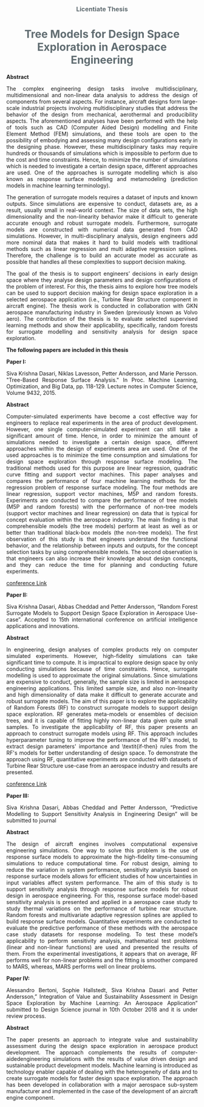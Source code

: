 <h3 style="text-align:center;color:#606c71;"><b>Licentiate Thesis</b></h3>
<h1 style="text-align:center;color:#606c71;"><b>Tree Models for Design Space Exploration in Aerospace Engineering</b></h1>

**Abstract**
<p align="justify">The complex engineering design tasks involve multidisciplinary, multidimensional and non-linear data analysis to address the design of components from several aspects. For instance, aircraft designs form large-scale industrial projects involving multidisciplinary studies that address the behavior of the design from mechanical, aerothermal and producibility aspects. The aforementioned analyses have been performed with the help of tools such as CAD (Computer Aided Design) modelling and Finite Element Method (FEM) simulations, and these tools are open to the possibility of embodying and assessing many design configurations early in the designing phase. However, these multidisciplinary tasks may require hundreds or thousands of simulations which is impossible to perform due to the cost and time constraints. Hence, to minimize the number of simulations which is needed to investigate a certain design space, different approaches are used. One of the approaches is surrogate modelling which is also known as response surface modelling and metamodeling (prediction models in machine learning terminology). </p> 

<p align="justify">The generation of surrogate models requires a dataset of inputs and known outputs. Since simulations are expensive to conduct, datasets are, as a result, usually small in real-world context. The size of data sets, the high dimensionality and the non-linearity behavior make it difficult to generate accurate enough and robust surrogate models. Furthermore, surrogate models are constructed with numerical data generated from CAD simulations. However, in multi-disciplinary analysis, design engineers add more nominal data that makes it hard to build models with traditional methods such as linear regression and multi adaptive regression splines. Therefore, the challenge is to build an accurate model as accurate as possible that handles all these complexities to support decision making.</p>

<p align="justify">The goal of the thesis is to support engineers’ decisions in early design space where they analyse design parameters and design configurations of the problem of interest. For this, the thesis aims to explore how tree models can be used to support decision making for design space exploration in a selected aerospace application (i.e., Turbine Rear Structure component in aircraft engine).  The thesis work is conducted in collaboration with GKN aerospace manufacturing industry in Sweden (previously known as Volvo aero). The contribution of the thesis is to evaluate selected supervised learning methods and show their applicability, specifically, random forests for surrogate modelling and sensitivity analysis for design space exploration.</p>


**The following papers are included in this thesis**

**Paper I:** 
<p align="justify">Siva Krishna Dasari, Niklas Lavesson, Petter Andersson, and Marie Persson. "Tree-Based Response Surface Analysis." In Proc. Machine Learning, Optimization, and Big Data, pp. 118-129.  Lecture notes in Computer Science, Volume 9432, 2015.</p>

**Abstract**
<p align="justify">Computer-simulated experiments have become a cost effective way for engineers to replace real experiments in the area of product development. However, one single computer-simulated experiment can still take a significant amount of time. Hence, in order to minimize the amount of simulations needed to investigate a certain design space, different approaches within the design of experiments area are used. One of the used approaches is to minimize the time consumption and simulations for design space exploration through response surface modeling. The traditional methods used for this purpose are linear regression, quadratic curve fitting and support vector machines. This paper analyses and compares the performance of four machine learning methods for the regression problem of response surface modeling. The four methods are linear regression, support vector machines, M5P and random forests. Experiments are conducted to compare the performance of tree models (M5P and random forests) with the performance of non-tree models (support vector machines and linear regression) on data that is typical for concept evaluation within the aerospace industry. The main finding is that comprehensible models (the tree models) perform at least as well as or better than traditional black-box models (the non-tree models). The first observation of this study is that engineers understand the functional behavior, and the relationship between inputs and outputs, for the concept selection tasks by using comprehensible models. The second observation is that engineers can also increase their knowledge about design concepts, and they can reduce the time for planning and conducting future experiments.</p>

[conference Link](https://link.springer.com/chapter/10.1007/978-3-319-27926-8_11)

**Paper II:** 
<p align="justify">Siva Krishna Dasari, Abbas Cheddad and Petter Andersson, “Random Forest Surrogate Models to Support Design Space Exploration in Aerospace Use-case”.  Accepted to 15th international conference on artificial intelligence applications and innovations. </p>

**Abstract**
<p align="justify">In engineering, design analyses of complex products rely on computer simulated experiments. However, high-fidelity simulations can take significant time to compute. It is impractical to explore design space by only conducting simulations because of time constraints. Hence, surrogate modelling is used to approximate the original simulations. Since simulations are expensive to conduct, generally, the sample size is limited in aerospace engineering applications. This limited sample size, and also non-linearity and high dimensionality of data make it difficult to generate accurate and robust surrogate models.  The aim of this paper is to explore the applicability of Random Forests (RF) to construct surrogate models to support design space exploration. RF generates meta-models or ensembles of decision trees, and it is capable of fitting highly non-linear data given quite small samples. To investigate the applicability of RF, this paper presents an approach to construct surrogate models using RF. This approach includes hyperparameter tuning to improve the performance of the RF's model,  to extract design parameters' importance and \textit{if-then} rules from the RF's models for better understanding of design space. To demonstrate the approach using RF, quantitative experiments are conducted with datasets of Turbine Rear Structure use-case  from an aerospace industry and results are presented.</p>

[conference Link](http://www.aiai2019.eu/)


**Paper III:** 
<p align="justify">Siva Krishna Dasari, Abbas Cheddad and Petter Andersson, “Predictive Modelling to Support Sensitivity Analysis in Engineering Design” will be submitted to journal </p>

**Abstract**
<p align="justify">The design of aircraft engines involves computational expensive engineering simulations. One way to solve this problem is the use of response surface models to approximate the high-fidelity time-consuming simulations to reduce computational time.  For robust design, aiming to reduce the variation in system performance, sensitivity analysis based on response surface models allows for efficient studies of how uncertainties in input variables affect system performance. The aim of this study is to support sensitivity analysis through response surface models for robust design in aerospace engineering. For this, response surface model-based sensitivity analysis is presented and applied in a aerospace case study to study thermal variations on the performance of turbine rear structure.  Random forests and multivariate adaptive regression splines are applied to build response surface models.  Quantitative experiments are conducted to evaluate the predictive performance of these methods with the aerospace case study datasets for response modeling.  To test these model’s applicability to perform sensitivity analysis, mathematical test problems (linear and non-linear functions) are used and presented the results of them. From the experimental investigations, it appears that on average, RF performs well for non-linear problems and the fitting is smoother compared to MARS, whereas, MARS performs well on linear problems.</p>


**Paper IV:** 
<p align="justify">Alessandro Bertoni, Sophie Hallstedt, Siva Krishna Dasari and Petter Andersson,” Integration of Value and Sustainability Assessment in Design Space Exploration by Machine Learning: An Aerospace Application” submitted to Design Science journal in 10th October 2018 and it is under review process.</p>

**Abstract**
<p align="justify">The paper presents an approach to integrate value and sustainability assessment during the design space exploration in aerospace product development. The approach complements the results of computer-aidedengineering simulations with the results of value driven design and sustainable product development models. Machine learning is introduced as technology enabler capable of dealing with the heterogeneity of data and to create surrogate models for faster design space exploration. The approach has been developed in collaboration with a major aerospace sub-system manufacturer and implemented in the case of the development of an aircraft engine component. </p>
